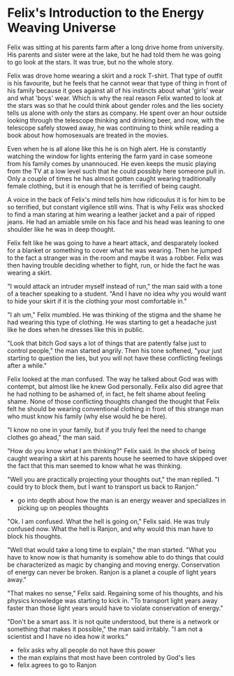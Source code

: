 # Felix's Introduction to the Energy Weaving Universe

Felix was sitting at his parents farm after a long drive home from university. His parents and sister were at the lake, but he had told them he was going to go look at the stars. It was true, but no the whole story. 

Felix was drove home wearing a skirt and a rock T-shirt. That type of outfit is his favourite, but he feels that he cannot wear that type of thing in front of his family because it goes against all of his instincts about what 'girls' wear and what 'boys' wear. Which is why the real reason Felix wanted to look at the stars was so that he could think about gender roles and the lies society tells us alone with only the stars as company. He spent over an hour outside looking through the telescope thinking and drinking beer, and now, with the telescope safely stowed away, he was continuing to think while reading a book about how homosexuals are treated in the movies. 

Even when he is all alone like this he is on high alert. He is constantly watching the window for lights entering the farm yard in case someone from his family comes by unannouced. He even keeps the music playing from the TV at a low level such that he could possibly here someone pull in. Only a couple of times he has almost gotten caught wearing traditionally female clothing, but it is enough that he is terrified of being caught. 

A voice in the back of Felix's mind tells him how ridicoulus it is for him to be so terrified, but constant vigilence still wins. That is why Felix was shocked to find a man staring at him wearing a leather jacket and a pair of ripped jeans. He had an amiable smile on his face and his head was leaning to one shoulder like he was in deep thought. 

Felix felt like he was going to have a heart attack, and desparately looked for a blanket or something to cover what he was wearing. Then he jumped to the fact a stranger was in the room and maybe it was a robber. Felix was then having trouble deciding whether to fight, run, or hide the fact he was wearing a skirt. 

"I would attack an intruder myself instead of run," the man said with a tone of a teacher speaking to a student. "And I have no idea why you would want to hide your skirt if it is the clothing your most comfortable in."

"I ah um," Felix mumbled. He was thinking of the stigma and the shame he had wearing this type of clothing. He was starting to get a headache just like he does when he dresses like this in public. 

"Look that bitch God says a lot of things that are patently false just to control people," the man started angrily. Then his tone softened, "your just starting to question the lies, but you will not have these conflicting feelings after a while."

Felix looked at the man confused. The way he talked about God was with contempt, but almost like he knew God personally. Felix also did agree that he had nothing to be ashamed of, in fact, he felt shame about feeling shame. None of those conflicting thoughts changed the thought that Felix felt he should be wearing conventional clothing in front of this strange man who must know his family (why else would he be here). 

"I know no one in your family, but if you truly feel the need to change clothes go ahead," the man said. 

"How do you know what I am thinking?" Felix said. In the shock of being caught wearing a skirt at his parents house he seemed to have skipped over the fact that this man seemed to know what he was thinking. 

"Well you are practically projecting your thoughts out," the man replied. "I could try to block them, but I want to transport us back to Ranjon."

- go into depth about how the man is an energy weaver and specializes in picking up on peoples thoughts

"Ok. I am confused. What the hell is going on," Felix said. He was truly confused now. What the hell is Ranjon, and why would this man have to block his thoughts. 

"Well that would take a long time to explain," the man started. "What you have to know now is that humanity is somehow able to do things that could be characterized as magic by changing and moving energy. Conservation of energy can never be broken. Ranjon is a planet a couple of light years away."

"That makes no sense," Felix said. Regaining some of his thoughts, and his physics knowledge was starting to kick in. "To transport light years away faster than those light years would have to violate conservation of energy."

"Don't be a smart ass. It is not quite understood, but there is a network or something that makes it possible," the man said irritably. "I am not a scientist and I have no idea how it works."

- felix asks why all people do not have this power
- the man explains that most have been controled by God's lies
- felix agrees to go to Ranjon
